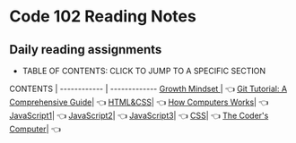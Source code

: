 # Code 102 Reading Notes

## Daily reading assignments

- TABLE OF CONTENTS: CLICK TO JUMP TO A SPECIFIC SECTION

CONTENTS | 
------------ | -------------
[Growth Mindset	](Growth.md)| :point_left:
[Git Tutorial: A Comprehensive Guide](Guide.md)| :point_left:
[HTML&CSS](readhtmlcss.md)| :point_left:
[How Computers Works](HCW.md)| :point_left:
[JavaScript1](js.md)| :point_left:
[JavaScript2](js2.md)| :point_left:
[JavaScript3](js3.md)| :point_left:
[CSS](css.md)| :point_left:
[The Coder's Computer](TCC.md)| :point_left: